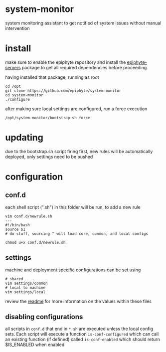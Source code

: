 system-monitor
===

system monitoring assistant to get notified of system issues without manual intervention

# install

make sure to enable the epiphyte repository and install the [epiphyte-servers](https://github.com/epiphyte/servers) package to get all required dependencies before proceeding

having installed that package, running as root
```
cd /opt
git clone https://github.com/epiphyte/system-monitor
cd system-monitor
./configure
```

after making sure local settings are configured, run a force execution
```
/opt/system-monitor/bootstrap.sh force
```

# updating

due to the bootstrap.sh script firing first, new rules will be automatically deployed, only settings need to be pushed

# configuration

## conf.d

each shell script (".sh") in this folder will be run, to add a new rule

```
vim conf.d/newrule.sh
---
#!/bin/bash
source $1
# do stuff, sourcing ^ will load core, common, and local configs
```

```
chmod u+x conf.d/newrule.sh
```

## settings

machine and deployment specific configurations can be set using

```
# shared
vim settings/common
# local to machine
vim settings/local
```

review the [readme](settings/README.md) for more information on the values within these files

## disabling configurations

all scripts in `conf.d` that end in `*.sh` are executed unless the local config sets. Each script will execute a function `is-conf-configured` which can call an existing function (if defined) called `is-conf-enabled` which should return $IS_ENABLED when enabled
